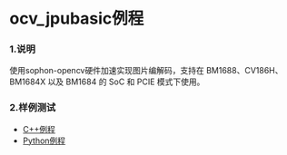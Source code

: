 # ocv_jpubasic例程

### 1.说明

使用sophon-opencv硬件加速实现图片编解码，支持在 BM1688、CV186H、BM1684X 以及 BM1684 的 SoC 和 PCIE 模式下使用。

### 2.样例测试

- [C++例程](./cpp)
- [Python例程](./python)